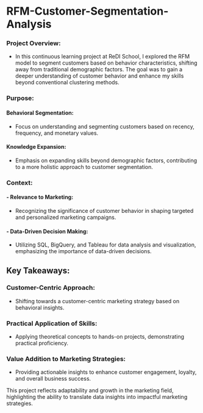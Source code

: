 # RFM-Customer-Segmentation-Analysis

### Project Overview:
- In this continuous learning project at ReDI School, I explored the RFM model to segment customers based on behavior characteristics, shifting away from traditional demographic factors. The goal was to gain a deeper understanding of customer behavior and enhance my skills beyond conventional clustering methods. 

### Purpose:

#### Behavioral Segmentation: 
- Focus on understanding and segmenting customers based on recency, frequency, and monetary values.
 #### Knowledge Expansion: 
- Emphasis on expanding skills beyond demographic factors, contributing to a more holistic approach to customer segmentation.


### Context:
#### - Relevance to Marketing: 
- Recognizing the significance of customer behavior in shaping targeted and personalized marketing campaigns.
#### - Data-Driven Decision Making: 
- Utilizing SQL, BigQuery, and Tableau for data analysis and visualization, emphasizing the importance of data-driven decisions.


## Key Takeaways:
### Customer-Centric Approach: 
- Shifting towards a customer-centric marketing strategy based on behavioral insights.
### Practical Application of Skills: 
- Applying theoretical concepts to hands-on projects, demonstrating practical proficiency.
### Value Addition to Marketing Strategies: 
- Providing actionable insights to enhance customer engagement, loyalty, and overall business success.


This project reflects adaptability and growth in the marketing field, highlighting the ability to translate data insights into impactful marketing strategies.

